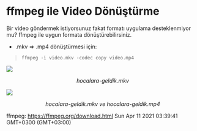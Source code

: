# ffmpeg ile Video Dönüştürme
Bir video göndermek istiyorsunuz fakat formatı uygulama desteklenmiyor mu? ffmpeg ile uygun formata dönüştürebilirsiniz.

- .mkv => .mp4 dönüştürmesi için:
> `ffmpeg -i video.mkv -codec copy video.mp4`

![](http://localhost:2057/assets/images/hocalara-geldik-mkv.png)
<center><i>hocalara-geldik.mkv</i></center>


![](http://localhost:2057/assets/images/hocalara-geldik-mp4.png)
<center><i>hocalara-geldik.mkv ve hocalara-geldik.mp4</i></center>

ffmpeg: https://ffmpeg.org/download.html
Sun Apr 11 2021 03:39:41 GMT+0300 (GMT+03:00)